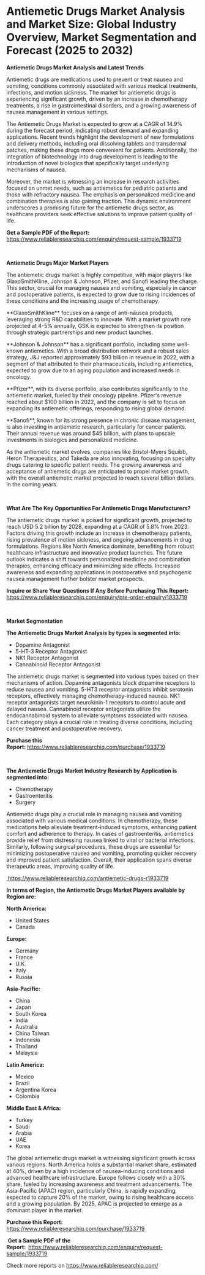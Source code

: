 <p><h1>Antiemetic Drugs Market Analysis and Market Size: Global Industry Overview, Market Segmentation and Forecast (2025 to 2032)</h1></p><p><strong>Antiemetic Drugs Market Analysis and Latest Trends</strong></p>
<p><p>Antiemetic drugs are medications used to prevent or treat nausea and vomiting, conditions commonly associated with various medical treatments, infections, and motion sickness. The market for antiemetic drugs is experiencing significant growth, driven by an increase in chemotherapy treatments, a rise in gastrointestinal disorders, and a growing awareness of nausea management in various settings. </p><p>The Antiemetic Drugs Market is expected to grow at a CAGR of 14.9% during the forecast period, indicating robust demand and expanding applications. Recent trends highlight the development of new formulations and delivery methods, including oral dissolving tablets and transdermal patches, making these drugs more convenient for patients. Additionally, the integration of biotechnology into drug development is leading to the introduction of novel biologics that specifically target underlying mechanisms of nausea.</p><p>Moreover, the market is witnessing an increase in research activities focused on unmet needs, such as antiemetics for pediatric patients and those with refractory nausea. The emphasis on personalized medicine and combination therapies is also gaining traction. This dynamic environment underscores a promising future for the antiemetic drugs sector, as healthcare providers seek effective solutions to improve patient quality of life.</p></p>
<p><strong>Get a Sample PDF of the Report:&nbsp;</strong> <a href="https://www.reliableresearchiq.com/enquiry/request-sample/1933719?utm_campaign=2455&utm_medium=2&utm_source=Github&utm_content=ia&utm_term=08032025&utm_id=antiemetic-drugs">https://www.reliableresearchiq.com/enquiry/request-sample/1933719</a></p>
<p>&nbsp;</p>
<p><strong>Antiemetic Drugs Major Market Players</strong></p>
<p><p>The antiemetic drugs market is highly competitive, with major players like GlaxoSmithKline, Johnson & Johnson, Pfizer, and Sanofi leading the charge. This sector, crucial for managing nausea and vomiting, especially in cancer and postoperative patients, is expected to grow due to rising incidences of these conditions and the increasing usage of chemotherapy.</p><p>**GlaxoSmithKline** focuses on a range of anti-nausea products, leveraging strong R&D capabilities to innovate. With a market growth rate projected at 4-5% annually, GSK is expected to strengthen its position through strategic partnerships and new product launches.</p><p>**Johnson & Johnson** has a significant portfolio, including some well-known antiemetics. With a broad distribution network and a robust sales strategy, J&J reported approximately $93 billion in revenue in 2022, with a segment of that attributed to their pharmaceuticals, including antiemetics, expected to grow due to an aging population and increased needs in oncology.</p><p>**Pfizer**, with its diverse portfolio, also contributes significantly to the antiemetic market, fueled by their oncology pipeline. Pfizer's revenue reached about $100 billion in 2022, and the company is set to focus on expanding its antiemetic offerings, responding to rising global demand.</p><p>**Sanofi**, known for its strong presence in chronic disease management, is also investing in antiemetic research, particularly for cancer patients. Their annual revenue was around $45 billion, with plans to upscale investments in biologics and personalized medicine.</p><p>As the antiemetic market evolves, companies like Bristol-Myers Squibb, Heron Therapeutics, and Takeda are also innovating, focusing on specialty drugs catering to specific patient needs. The growing awareness and acceptance of antiemetic drugs are anticipated to propel market growth, with the overall antiemetic market projected to reach several billion dollars in the coming years.</p></p>
<p>&nbsp;</p>
<p><strong>What Are The Key Opportunities For Antiemetic Drugs Manufacturers?</strong></p>
<p><p>The antiemetic drugs market is poised for significant growth, projected to reach USD 5.2 billion by 2028, expanding at a CAGR of 5.8% from 2023. Factors driving this growth include an increase in chemotherapy patients, rising prevalence of motion sickness, and ongoing advancements in drug formulations. Regions like North America dominate, benefiting from robust healthcare infrastructure and innovative product launches. The future outlook indicates a shift towards personalized medicine and combination therapies, enhancing efficacy and minimizing side effects. Increased awareness and expanding applications in postoperative and psychogenic nausea management further bolster market prospects.</p></p>
<p><strong>Inquire or Share Your Questions If Any Before Purchasing This Report:</strong> <a href="https://www.reliableresearchiq.com/enquiry/pre-order-enquiry/1933719?utm_campaign=2455&utm_medium=2&utm_source=Github&utm_content=ia&utm_term=08032025&utm_id=antiemetic-drugs">https://www.reliableresearchiq.com/enquiry/pre-order-enquiry/1933719</a></p>
<p>&nbsp;</p>
<p><strong>Market Segmentation</strong></p>
<p><strong>The Antiemetic Drugs Market Analysis by types is segmented into:</strong></p>
<p><ul><li>Dopamine Antagonist</li><li>5-HT-3 Receptor Antagonist</li><li>NK1 Receptor Antagonist</li><li>Cannabinoid Receptor Antagonist</li></ul></p>
<p><p>The antiemetic drugs market is segmented into various types based on their mechanisms of action. Dopamine antagonists block dopamine receptors to reduce nausea and vomiting. 5-HT3 receptor antagonists inhibit serotonin receptors, effectively managing chemotherapy-induced nausea. NK1 receptor antagonists target neurokinin-1 receptors to control acute and delayed nausea. Cannabinoid receptor antagonists utilize the endocannabinoid system to alleviate symptoms associated with nausea. Each category plays a crucial role in treating diverse conditions, including cancer treatment and postoperative recovery.</p></p>
<p><strong>Purchase this Report:&nbsp;</strong><a href="https://www.reliableresearchiq.com/purchase/1933719?utm_campaign=2455&utm_medium=2&utm_source=Github&utm_content=ia&utm_term=08032025&utm_id=antiemetic-drugs">https://www.reliableresearchiq.com/purchase/1933719</a></p>
<p>&nbsp;</p>
<p><strong>The Antiemetic Drugs Market Industry Research by Application is segmented into:</strong></p>
<p><ul><li>Chemotherapy</li><li>Gastroenteritis</li><li>Surgery</li></ul></p>
<p><p>Antiemetic drugs play a crucial role in managing nausea and vomiting associated with various medical conditions. In chemotherapy, these medications help alleviate treatment-induced symptoms, enhancing patient comfort and adherence to therapy. In cases of gastroenteritis, antiemetics provide relief from distressing nausea linked to viral or bacterial infections. Similarly, following surgical procedures, these drugs are essential for minimizing postoperative nausea and vomiting, promoting quicker recovery and improved patient satisfaction. Overall, their application spans diverse therapeutic areas, improving quality of life.</p></p>
<p><a href="https://www.reliableresearchiq.com/antiemetic-drugs-r1933719?utm_campaign=2455&utm_medium=2&utm_source=Github&utm_content=ia&utm_term=08032025&utm_id=antiemetic-drugs">&nbsp;https://www.reliableresearchiq.com/antiemetic-drugs-r1933719</a></p>
<p><strong>In terms of Region, the Antiemetic Drugs Market Players available by Region are:</strong></p>
<p>
    <p> <strong> North America: </strong>
        <ul>
            <li>United States</li>
            <li>Canada</li>
        </ul>
        </p> 
    <p> <strong> Europe: </strong>
        <ul>
            <li>Germany</li>
            <li>France</li>
            <li>U.K.</li>
            <li>Italy</li>
            <li>Russia</li>
        </ul>
        </p> 
    <p> <strong> Asia-Pacific: </strong>
        <ul>
            <li>China</li>
            <li>Japan</li>
            <li>South Korea</li>
            <li>India</li>
            <li>Australia</li>
            <li>China Taiwan</li>
            <li>Indonesia</li>
            <li>Thailand</li>
            <li>Malaysia</li>
        </ul>
        </p> 
    <p> <strong> Latin America: </strong>
        <ul>
            <li>Mexico</li>
            <li>Brazil</li>
            <li>Argentina Korea</li>
            <li>Colombia</li>
        </ul>
        </p> 
    <p> <strong> Middle East & Africa: </strong>
        <ul>
            <li>Turkey</li>
            <li>Saudi</li>
            <li>Arabia</li>
            <li>UAE</li>
            <li>Korea</li>
        </ul>
    </p>
    </p>
<p><p>The global antiemetic drugs market is witnessing significant growth across various regions. North America holds a substantial market share, estimated at 40%, driven by a high incidence of nausea-inducing conditions and advanced healthcare infrastructure. Europe follows closely with a 30% share, fueled by increasing awareness and treatment advancements. The Asia-Pacific (APAC) region, particularly China, is rapidly expanding, expected to capture 20% of the market, owing to rising healthcare access and a growing population. By 2025, APAC is projected to emerge as a dominant player in the market.</p></p>
<p><strong>Purchase this Report: </strong><a href="https://www.reliableresearchiq.com/purchase/1933719?utm_campaign=2455&utm_medium=2&utm_source=Github&utm_content=ia&utm_term=08032025&utm_id=antiemetic-drugs">https://www.reliableresearchiq.com/purchase/1933719</a></p>
<p>&nbsp;<strong>Get a Sample PDF of the Report:&nbsp;&nbsp;</strong><a href="https://www.reliableresearchiq.com/enquiry/request-sample/1933719?utm_campaign=2455&utm_medium=2&utm_source=Github&utm_content=ia&utm_term=08032025&utm_id=antiemetic-drugs">https://www.reliableresearchiq.com/enquiry/request-sample/1933719</a></p>
<p><strong></strong></p>
<p>Check more reports on <a href="https://www.reliableresearchiq.com/?utm_campaign=2455&utm_medium=2&utm_source=Github&utm_content=ia&utm_term=08032025&utm_id=antiemetic-drugs">https://www.reliableresearchiq.com/</a></p>